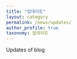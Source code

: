 ```yaml
---
title: "업데이트"
layout: category
permalink: /news/updates/
author_profile: true
taxonomy: 업데이트
---
```

Updates of blog